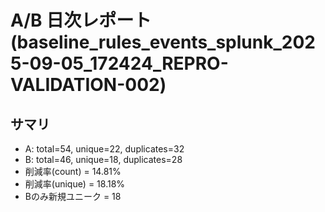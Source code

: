 # A/B 日次レポート (baseline_rules_events_splunk_2025-09-05_172424_REPRO-VALIDATION-002)

## サマリ
- A: total=54, unique=22, duplicates=32
- B: total=46, unique=18, duplicates=28
- 削減率(count) = 14.81%
- 削減率(unique) = 18.18%
- Bのみ新規ユニーク = 18